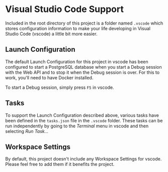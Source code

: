 # Visual Studio Code Support #

Included in the root directory of this project is a folder named `.vscode` which stores configuration information to make your life developing in Visual Studio Code (vscode) a little bit more easier.

## Launch Configuration ##

The default Launch Configuration for this project in vscode has been configured to start a PostgreSQL database when you start a Debug session with the Web API and to stop it when the Debug session is over. For this to work, you'll need to have Docker installed.

To start a Debug session, simply press `F5` in vscode.

## Tasks ##

To support the Launch Configuration described above, various tasks have been defined in the `tasks.json` file in the `.vscode` folder. These tasks can be run independently by going to the *Terminal* menu in vscode and then selecting *Run Task...*

## Workspace Settings ##

By default, this project doesn't include any Workspace Settings for vscode. Please feel free to add them if it benefits the project.
